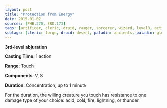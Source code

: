 ```yaml
---
layout: post
title: "Protection from Energy"
date: 2015-01-02
sources: [PHB.270, SRD.173]
tags: [artificer, cleric, druid, ranger, sorcerer, wizard, level3, action, concentration, abjuration]
subtags: [cleric: forge, druid: desert, paladin: ancients, paladin: glory, paladin: vengeance]
---
```


**3rd-level abjuration**

**Casting Time**: 1 action

**Range**: Touch

**Components**: V, S

**Duration**: Concentration, up to 1 minute

For the duration, the willing creature you touch has resistance to one damage type of your choice: acid, cold, fire, lightning, or thunder.
